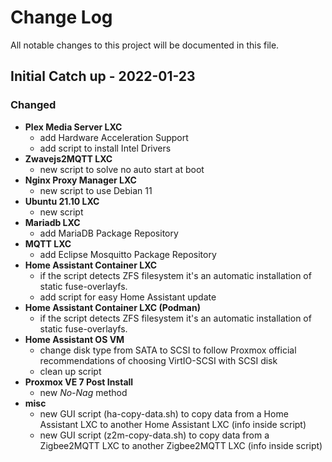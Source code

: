
# Change Log
All notable changes to this project will be documented in this file.
 
 
## Initial Catch up - 2022-01-23
 
### Changed

- **Plex Media Server LXC**
  - add Hardware Acceleration Support
  - add script to install Intel Drivers
- **Zwavejs2MQTT LXC**
  - new script to solve no auto start at boot
- **Nginx Proxy Manager LXC** 
  - new script to use Debian 11
- **Ubuntu 21.10 LXC** 
  - new script
- **Mariadb LXC** 
  - add MariaDB Package Repository
- **MQTT LXC** 
  - add Eclipse Mosquitto Package Repository
- **Home Assistant Container LXC** 
  - if the script detects ZFS filesystem it's an automatic installation of static fuse-overlayfs.  
  - add script for easy Home Assistant update
- **Home Assistant Container LXC (Podman)** 
  - if the script detects ZFS filesystem it's an automatic installation of static fuse-overlayfs.
- **Home Assistant OS VM** 
  - change disk type from SATA to SCSI to follow Proxmox official recommendations of choosing VirtIO-SCSI with SCSI disk
  - clean up script
- **Proxmox VE 7 Post Install** 
  - new *No-Nag* method
- **misc**
  - new GUI script (ha-copy-data.sh) to copy data from a Home Assistant LXC to another Home Assistant LXC (info inside script)
  - new GUI script (z2m-copy-data.sh) to copy data from a Zigbee2MQTT LXC to another Zigbee2MQTT LXC (info inside script)
